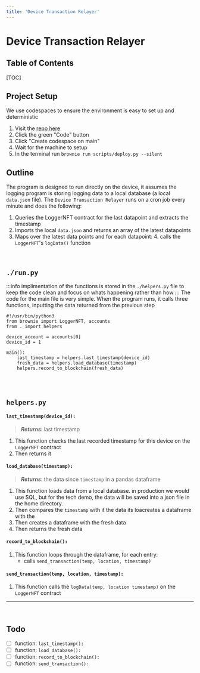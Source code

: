 ```yaml
---
title: 'Device Transaction Relayer'
---
```


Device Transaction Relayer
===


## Table of Contents

[TOC]

## Project Setup

We use codespaces to ensure the environment is easy to set up and deterministic

1. Visit the [repo here](https://github.com/32ETH/device-transaction-relayer)
2. Click the green "Code" button
3. Click "Create codespace on main"
4. Wait for the machine to setup
5. In the terminal run `brownie run scripts/deploy.py --silent`

Outline
---

The program is designed to run directly on the device, it assumes the logging program is storing logging data to a local database (a local `data.json` file). The `Device Transaction Relayer` runs on a cron job every minute and does the following:

1. Queries the LoggerNFT contract for the last datapoint and extracts the timestamp
2. Imports the local `data.json` and returns an array of the latest datapoints
3. Maps over the latest data points and for each datapoint:
    4. calls the `LoggerNFT`'s `logData()` function 
<br>

`./run.py`
---
:::info
implimentation of the functions is stored in the `./helpers.py` file to keep the code clean and focus on whats happening rather than how
:::
The code for the main file is very simple. When the program runs, it calls three functions, inputting the data returned from the previous step
<br>

```python=
#!/usr/bin/python3
from brownie import LoggerNFT, accounts
from . import helpers

device_account = accounts[0]
device_id = 1

main():
    last_timestamp = helpers.last_timestamp(device_id)
    fresh_data = helpers.load_database(timestamp)
    helpers.record_to_blockchain(fresh_data)
        
```
<br>

`helpers.py`
---

#### `last_timestamp(device_id):`
> ***Returns***: last timestamp

1. This function checks the last recorded timestamp for this device on the `LoggerNFT` contract
2. Then returns it

#### `load_database(timestamp):`
> ***Returns***: the data since `timestamp` in a pandas dataframe

1. This function loads data from a local database. in production we would use SQL, but for the tech demo, the data will be saved into a json file in the home directory.
2. Then compares the `timestamp` with it the data its loacreates a dataframe with the
3. Then creates a dataframe with the fresh data
4. Then returns the fresh data

#### `record_to_blockchain():`
1. This function loops through the dataframe, for each entry:
    - calls `send_transaction(temp, location, timestamp)`

#### `send_transaction(temp, location, timestamp):`
1. This function calls the `logData(temp, location timestamp)` on the `LoggerNFT` contract

---
<br>

Todo
---
- [ ] function: `last_timestamp():`
- [ ] function: `load_database():`
- [ ] function: `record_to_blockchain():`
- [ ] function: `send_transaction():`
